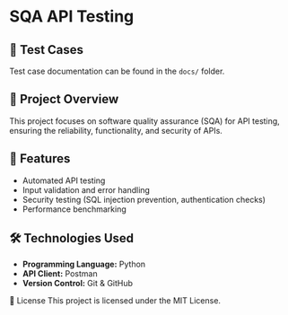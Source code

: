 <!-- API Testing the Student Management System
Tested By:
Md. Tazveer Hossain Khan

Project Overview
This project focuses on testing the Student Management System (SMS) API to ensure its functionality, security, and performance. The API is tested using Postman and automated test scripts.

Project Structure
SQA API Testing/
│── docs/                     # Contains test case documents and reports
│── postman/                  # Contains Postman collections and environment files
│── src/                      # Source code for the API
│── requirement.pdf            # API requirements document
│── .gitignore                 # Files to ignore in version control
│── README.md                 # Project documentation (this file)
Prerequisites
Ensure you have the following installed before running tests:

Python 3.x
Postman
VS Code
Setup Instructions
1. Clone the Repository
git clone <repository-url>
cd SQA-API-Testing

2. Import Postman Collection & Environment
Open Postman.
Go to File → Import.
Select student_api_collection.json from the postman/ folder.
Select student_api_environment.json to set up the environment variables.
3. Run API Tests
Manual Testing in Postman
Open Postman and execute API requests.
Check responses, status codes, and validations.

Test Case Documentation
All test cases are documented in the docs/ folder as a PDF. It includes:

Test scenarios
Input data
Expected vs actual results
Contributing
Fork the repository
Create a new branch (feature-branch)
Commit your changes
Submit a pull request
License
This project is for educational purposes.

This README follows best practices for an SQA API Testing project. Let me know if you need modifications! 🚀 -->

# SQA API Testing

## 🧪 Test Cases
Test case documentation can be found in the `docs/` folder.


## 📌 Project Overview
This project focuses on software quality assurance (SQA) for API testing, ensuring the reliability, functionality, and security of APIs.

## 🚀 Features
- Automated API testing
- Input validation and error handling
- Security testing (SQL injection prevention, authentication checks)
- Performance benchmarking

## 🛠️ Technologies Used
- **Programming Language:** Python 
- **API Client:** Postman
- **Version Control:** Git & GitHub


📜 License
This project is licensed under the MIT License.
